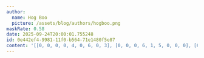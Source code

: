 ```yaml
---
author:
  name: Hog Boo
  picture: /assets/blog/authors/hogboo.png
maskRate: 0.58
date: 2025-09-24T20:00:01.755248
id: 0e442ef4-9981-11f0-b564-71e1480f5e87
content: '[[0, 0, 0, 0, 4, 0, 6, 0, 3], [0, 0, 0, 6, 1, 5, 0, 0, 0], [6, 4, 2, 0, 0, 3, 1, 0, 0], [4, 0, 9, 0, 0, 0, 5, 0, 0], [5, 0, 0, 0, 3, 0, 4, 0, 1], [2, 0, 8, 0, 0, 4, 3, 0, 0], [1, 0, 0, 0, 8, 6, 0, 4, 0], [3, 0, 0, 4, 0, 0, 0, 1, 6], [8, 0, 4, 0, 5, 0, 7, 3, 0]]'
---
```

